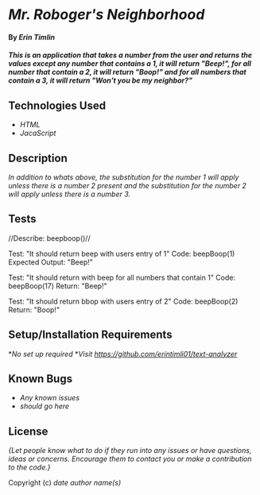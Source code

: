 # _Mr. Roboger's Neighborhood_

#### By _Erin Timlin_

#### _This is an application that takes a number from the user and returns the values except any number that contains a 1, it will return "Beep!", for all number that contain a 2, it will return "Boop!" and for all numbers that contain a 3, it will return "Won't you be my neighbor?"_

## Technologies Used

* _HTML_
* _JacaScript_


## Description

_In addition to whats above, the substitution for the number 1 will apply unless there is a number 2 present and the substitution for the number 2 will apply unless there is a number 3._

## Tests

//Describe: beepboop()//

Test: "It should return beep with users entry of 1"
Code: beepBoop(1)
Expected Output: "Beep!"

Test: "It should return with beep for all numbers that contain 1"
Code: beepBoop(17)
Return: "Beep!"

Test: "It should return bbop with users entry of 2"
Code: beepBoop(2)
Return: "Boop!"


## Setup/Installation Requirements

*_No set up required_
*_Visit https://github.com/erintimli01/text-analyzer_



## Known Bugs

* _Any known issues_
* _should go here_

## License

_{Let people know what to do if they run into any issues or have questions, ideas or concerns.  Encourage them to contact you or make a contribution to the code.}_

Copyright (c) _date_ _author name(s)_